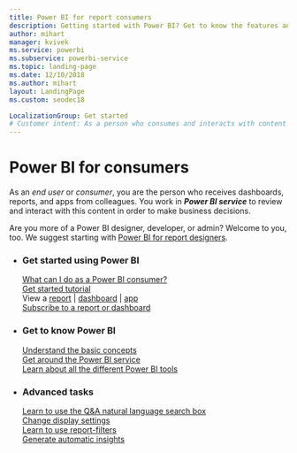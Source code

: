 ```yaml
---
title: Power BI for report consumers
description: Getting started with Power BI? Get to know the features and capabilities of Power BI, and see what you can do with them as a Power BI consumer or end user.
author: mihart
manager: kvivek
ms.service: powerbi
ms.subservice: powerbi-service
ms.topic: landing-page
ms.date: 12/10/2018
ms.author: mihart
layout: LandingPage
ms.custom: seodec18

LocalizationGroup: Get started
# Customer intent: As a person who consumes and interacts with content in Power BI, I want to get familiar with the pieces, and what I can do with them. 
---
```


# Power BI for consumers
As an *end user* or *consumer*, you are the person who receives dashboards, reports, and apps from colleagues. You work in ***Power BI service*** to review and interact with this content in order to make business decisions.

Are you more of a Power BI designer, developer, or admin? Welcome to you, too. We suggest starting with [Power BI for report designers](../power-bi-creator-landing.md).

<ul class="panelContent cardsF"> 
              <li> 
                             <div class="cardSize"> 
                                           <div class="cardPadding"> 
                                                          <div class="card"> 
                                                                        <div class="cardText"> 
                                                                                      <h3>Get started using Power BI</h3> 
                                                                                      <p></p>
                                                                                            <a href="end-user-consumer.md">What can I do as a Power BI consumer?</a><br/> 
                                                                                            <a href="../service-get-started.md">Get started tutorial</a><br/>
                                                                                            View a <a href="end-user-report-open.md">report</a> | <a href="end-user-dashboard-open.md">dashboard</a> | <a href="end-user-apps.md">app</a><br/> 
                                                                                            <!--<a href="end-user-collaborate.md">Collaborate</a><br/> -->
                                                                                            <a href="end-user-subscribe.md">Subscribe to a report or dashboard</a><br/> 
                                                                        </div> 
                                                          </div> 
                                           </div> 
                             </div> 
              </li>
              <li> 
                             <div class="cardSize"> 
                                           <div class="cardPadding"> 
                                                          <div class="card"> 
                                                                        <div class="cardText"> 
                                                                                      <h3>Get to know Power BI</h3> 
                                                                                      <p></p>
                                                                                            <a href="end-user-basic-concepts.md">Understand the basic concepts</a><br/>
                                                                                            <a href="end-user-experience.md">Get around the Power BI service</a><br/> 
                                                                                            <a href="../power-bi-overview.md">Learn about all the different Power BI tools</a><br/> 
                                                                                            <!--<a href="end-user-faq.md">FAQ: Frequently Asked Questions</a> -->
                                                                        </div> 
                                                          </div> 
                                           </div> 
                             </div> 
              </li>
              <li> 
                             <div class="cardSize"> 
                                           <div class="cardPadding"> 
                                                          <div class="card"> 
                                                                        <div class="cardText"> 
                                                                                      <h3>Advanced tasks</h3> 
                                                                                      <p></p>
                                                                                            <a href="end-user-q-and-a.md">Learn to use the Q&A natural language search box</a><br/> 
                                                                                            <a href="end-user-focus.md">Change display settings</a><br/> 
                                                                                            <a href="end-user-report-filter.md">Learn to use report-filters</a><br> 
                                                                                            <a href="end-user-insights.md">Generate automatic insights</a><br/> 
                                                                        </div> 
                                                          </div> 
                                           </div> 
                             </div> 
              </li>
</ul>


